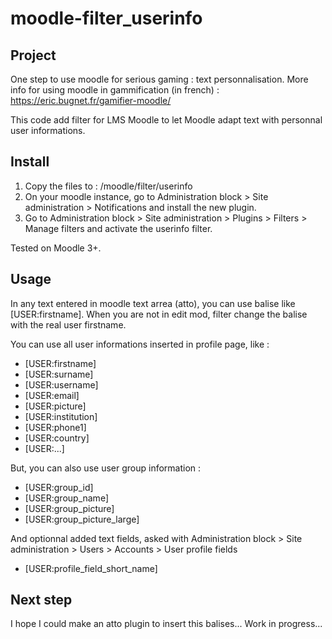 # moodle-filter_userinfo

## Project

One step to use moodle for serious gaming : text personnalisation.
More info for using moodle in gammification (in french) : https://eric.bugnet.fr/gamifier-moodle/

This code add filter for LMS Moodle to let Moodle adapt text with personnal user informations.

## Install

1. Copy the files to : /moodle/filter/userinfo
2. On your moodle instance, go to Administration block > Site administration > Notifications and install the new plugin.
3. Go to Administration block > Site administration > Plugins > Filters > Manage filters and activate the userinfo filter.

Tested on Moodle 3+.

## Usage

In any text entered in moodle text arrea (atto), you can use balise like [USER:firstname].
When you are not in edit mod, filter change the balise with the real user firstname.

You can use all user informations inserted in profile page, like :
* [USER:firstname]
* [USER:surname]
* [USER:username]
* [USER:email]
* [USER:picture]
* [USER:institution]
* [USER:phone1]
* [USER:country]
* [USER:...]

But, you can also use user group information :
* [USER:group_id]
* [USER:group_name]
* [USER:group_picture]
* [USER:group_picture_large]

And optionnal added text fields, asked with Administration block > Site administration > Users > Accounts > User profile fields
* [USER:profile_field_short_name]

## Next step

I hope I could make an atto plugin to insert this balises... Work in progress...
